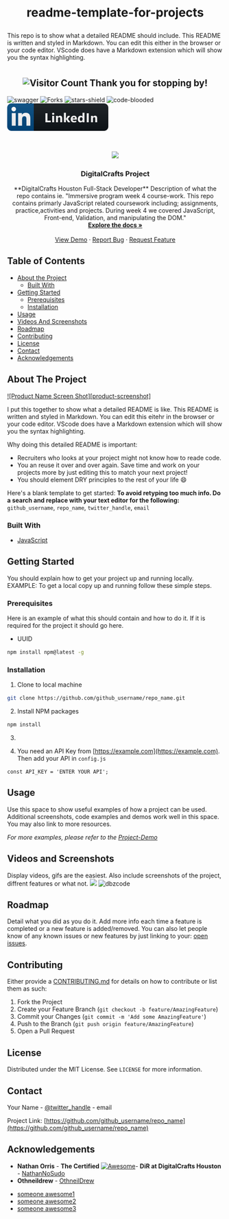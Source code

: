 # <p align="center">readme-template-for-projects
This repo is to show what a detailed README should include. This README is written and styled in Markdown.  You can edit this either in the browser or your code editor. VScode does have a Markdown extension which will show you the syntax highlighting.</p>

<!--
*** Reuse this template to avoid retyping. Do a search and replace for the following that relate to you:
*** github_username, repo_name, twitter_handle, email
-->

<!-- PROJECT SHIELDS -->
<!--
*** I'm using markdown "reference style" links for readability.
*** Reference links are enclosed in brackets [ ] instead of parentheses ( ).
*** See the bottom of this document for the declaration of the reference variables along with a few blank ones just needing content
*** for contributors-url, forks-url, etc. This is an optional, concise syntax you may use. Your editor may have an extension availabale. VSCode does for sure. You can add badges like ordinary snippets by pressing a few keys.
*** https://www.markdownguide.org/basic-syntax/#reference-style-links
-->
# <h2 align="center">![Visitor Count](https://profile-counter.glitch.me/{NathanNOSudo}/count.svg) Thank you for stopping by!

<!-- [![Contributors][contributors-shield]][contributors-url] -->
![swagger](https://img.shields.io/badge/swag--check-VALID-brightgreen)
![Forks](http://githubbadges.com/fork.svg?user=nathannosudo&repo=readme-template-for-projects&background=007ecg&color=75ff33&style=default)
![stars-shield](http://githubbadges.com/star.svg?user=nathannosudo&repo=readme-template-for-projects&background=007ecg&color=75ff33&style=default)
![code-blooded](https://img.shields.io/badge/CodeBlooded-VALID-blue)
<img href="https://linkedin.com/in/nathanorris" src="https://raw.githubusercontent.com/NathanNoSudo/NathanNoSudo/master/svg/social/linkedin.svg" alt="linkedin">
<!-- [![Stargazers][stars-shield]][stars-url] -->
<!-- [![Issues][issues-shield]][issues-url] -->
<!-- [![MIT License][license-shield]][license-url] -->
<!--[![LinkedIn][linkedin-shield]][linkedin-url] -->



<!-- PROJECT LOGO -->
<br />
<p align="center">
  <a href="https://github.com/nathannosudo/readme-template-for-projects">
    <img src="dcICON.png">
  </a>

  <h3 align="center">DigitalCrafts Project</h3><!-- YOUR_TITLE-->
    
  <p align="center"><!-- YOUR_SHORT_DESCRIPTION -->
**DigitalCrafts Houston Full-Stack Developer** Description of what the repo contains ie. "Immersive program week 4 course-work. This repo contains primarly JavaScript related coursework  including; assignments, practice,activities and projects.  During week 4 we covered JavaScript, Front-end, Validation, and manipulating the DOM."
    <br />
    <a href="https://github.com/github_username/repo_name"><strong>Explore the docs »</strong></a>
    <br />
    <br />
    <a href="https://github.com/github_username/repo_name">View Demo</a>
    ·
    <a href="https://github.com/github_username/repo_name/issues">Report Bug</a>
    ·
    <a href="https://github.com/github_username/repo_name/issues">Request Feature</a>
  </p>
</p>



<!-- TABLE OF CONTENTS -->
## Table of Contents

* [About the Project](#about-the-project)
  * [Built With](#built-with)
* [Getting Started](#getting-started)
  * [Prerequisites](#prerequisites)
  * [Installation](#installation)
* [Usage](#usage)
* [Videos And Screenshots](#videos-and-screenshots)
* [Roadmap](#roadmap)
* [Contributing](#contributing)
* [License](#license)
* [Contact](#contact)
* [Acknowledgements](#acknowledgements)



<!-- ABOUT THE PROJECT -->
## About The Project

[![Product Name Screen Shot][product-screenshot]](https://example.com)

I put this together to show what a detailed README is like. This README is written and styled in Markdown.  You can edit this eitehr in the browser or your code editor. VScode does have a Markdown extension which will show you the syntax highlighting.

Why doing this detailed README is important:
* Recruiters who looks at your project might not know how to reade code.
* You an reuse it over and over again. Save time and work on your projects more by just editing this to match your next project!
* You should element DRY principles to the rest of your life :smile:


Here's a blank template to get started:
**To avoid retyping too much info. Do a search and replace with your text editor for the following:**
`github_username`, `repo_name`, `twitter_handle`, `email`


### Built With
* [JavaScript](https://javascript.com)
<!-- 
* []() not the above example of how to link in Markdown.
-->


<!-- GETTING STARTED -->
## Getting Started
You should explain how to get your project up and running locally. EXAMPLE: To get a local copy up and running follow these simple steps.

### Prerequisites

Here is an example of what this should contain and how to do it. If it is required for the project it should go here.
* UUID
```sh
npm install npm@latest -g
```

### Installation

1. Clone to local machine
```sh
git clone https://github.com/github_username/repo_name.git
```
2. Install NPM packages
```sh
npm install
```
3. 

4. You need an API Key from [https://example.com](https://example.com). Then add your API in `config.js`
```JS
const API_KEY = 'ENTER YOUR API';
```

<!-- USAGE EXAMPLES -->
## Usage

Use this space to show useful examples of how a project can be used. Additional screenshots, code examples and demos work well in this space. You may also link to more resources.

_For more examples, please refer to the [Project-Demo](https://example.com)_

## Videos and Screenshots

Display videos, gifs are the easiest. Also include screenshots of the project, diffrent features or what not.
<img src="https://media.giphy.com/media/WUlplcMpOCEmTGBtBW/giphy.gif"> 
![dbzcode](https://user-images.githubusercontent.com/49554888/96146084-8b1cc300-0ecb-11eb-8025-1cb8b2e734f5.png)


<!-- ROADMAP -->
## Roadmap

Detail what you did as you do it. Add more info each time a feature is completed or a new feature is added/removed. You can also let people know of any known issues or new features by just linking to your:  [open issues](https://github.com/github_username/repo_name/issues). 



<!-- CONTRIBUTING -->
## Contributing

Either provide a [CONTRIBUTING.md](CONTRIBUTING.md) for details on how to contribute or list them as such:

1. Fork the Project
2. Create your Feature Branch (`git checkout -b feature/AmazingFeature`)
3. Commit your Changes (`git commit -m 'Add some AmazingFeature'`)
4. Push to the Branch (`git push origin feature/AmazingFeature`)
5. Open a Pull Request



<!-- LICENSE -->
## License

Distributed under the MIT License. See `LICENSE` for more information.



<!-- CONTACT -->
## Contact

Your Name - [@twitter_handle](https://twitter.com/twitter_handle) - email

Project Link: [https://github.com/github_username/repo_name](https://github.com/github_username/repo_name)



<!-- ACKNOWLEDGEMENTS -->
## Acknowledgements
 
  - **Nathan Orris** - **The Certified** [![Awesome](https://cdn.rawgit.com/sindresorhus/awesome/d7305f38d29fed78fa85652e3a63e154dd8e8829/media/badge.svg)](https://github.com/sindresorhus/awesome)- **DiR at DigitalCrafts Houston** -
    [NathanNoSudo](https://github.com/NathanNoSudo)
 - **Othneildrew**  -
    [OthneilDrew](https://github.com/othneildrew)
* [someone awesome1]()
* [someone awesome2]()
* [someone awesome3]()





<!-- MARKDOWN LINKS & IMAGES -->
<!-- https://www.markdownguide.org/basic-syntax/#reference-style-links -->

<!-- Note: To get the badges at the top here is a few basic examples. Be sure to input your own github username and repo's name as in the example below!  -->
<!-- [contributors-url]: https://github.com/GITHUB-USERNAME/REPO-NAME/graphs/contributors -->



